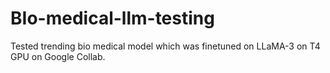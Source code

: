 # BIo-medical-llm-testing
Tested trending bio medical model which was finetuned on LLaMA-3 on T4 GPU on Google Collab.
